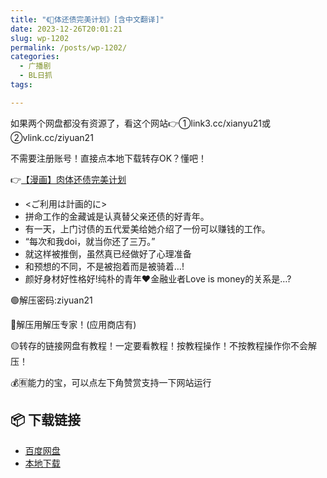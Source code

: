 ```yaml
---
title: "《🥩体还债完美计划》[含中文翻译]"
date: 2023-12-26T20:01:21
slug: wp-1202
permalink: /posts/wp-1202/
categories:
  - 广播剧
  - BL日抓
tags:

---
```


如果两个网盘都没有资源了，看这个网站👉①link3.cc/xianyu21或②vlink.cc/ziyuan21

不需要注册账号！直接点本地下载转存OK？懂吧！

👉[【漫画】肉体还债完美计划](https://blziyuan21.com/archives/1194)

*   <ご利用は計画的に>
*   拼命工作的金藏诚是认真替父亲还债的好青年。
*   有一天，上门讨债的五代爱美给她介绍了一份可以赚钱的工作。
*   “每次和我doi，就当你还了三万。”
*   就这样被推倒，虽然真已经做好了心理准备
*   和预想的不同，不是被抱着而是被骑着…!
*   颜好身材好性格好!纯朴的青年❤️金融业者Love is money的关系是…?

🟢解压密码:ziyuan21

🔵解压用解压专家！(应用商店有)

🟡转存的链接网盘有教程！一定要看教程！按教程操作！不按教程操作你不会解压！

💰🈶能力的宝，可以点左下角赞赏支持一下网站运行

## 📦 下载链接
- [百度网盘](https://blziyuan21.com/pay-download/1202?key=a0f3aae4b1&down_id=0)
- [本地下载](https://blziyuan21.com/pay-download/1202?key=a0f3aae4b1&down_id=1)

